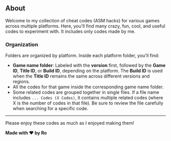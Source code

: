 ## About

Welcome to my collection of cheat codes (ASM hacks) for various games across multiple platforms. Here, you'll find many crazy, fun, cool, and useful codes to experiment with. It includes only codes made by me.

### Organization

Folders are organized by platform. Inside each platform folder, you'll find:

- **Game name folder**: Labeled with the **version** first, followed by the **Game ID**, **Title ID**, or **Build ID**, depending on the platform. The **Build ID** is used when the **Title ID** remains the same across different versions and regions.
- All the codes for that game inside the corresponding game name folder.
- Some related codes are grouped together in single files. If a file name includes ```... Codes (X Codes)```, it contains multiple related codes (where X is the number of codes in that file). Be sure to review the file carefully when searching for a specific code.
---

Please enjoy these codes as much as I enjoyed making them!

**Made with ❤️ by Ro**
